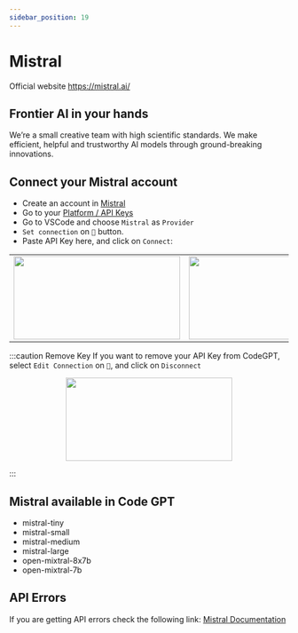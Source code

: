 ```yaml
---
sidebar_position: 19
---
```


# Mistral
Official website https://mistral.ai/

## Frontier AI in your hands
We’re a small creative team with high scientific standards. We make efficient, helpful and trustworthy AI models through ground-breaking innovations.

## Connect your Mistral account
- Create an account in [Mistral](https://auth.mistral.ai/ui/login)
- Go to your [Platform / API Keys](https://console.mistral.ai/users/api-keys/)
- Go to VSCode and choose `Mistral` as `Provider`
- `Set connection` on `🔑` button.
- Paste API Key here, and click on `Connect`:
<table>
  <tr>
    <td align="center">
      <img width="300" height="150" src="https://github.com/davila7/code-gpt-docs/assets/37567214/610e0a8e-3724-4449-a68a-511347aed319" />
    </td>
    <td align="center">
      <img width="300" height="150" src="https://github.com/davila7/code-gpt-docs/assets/37567214/e60fac92-22ef-4871-bd57-80f66617ec73" />
    </td>
  </tr>
</table>


:::caution Remove Key
If you want to remove your API Key from CodeGPT, select `Edit Connection` on `🔑`, and click on `Disconnect`

<p align="center">
      <img width="300" height="150" src="https://github.com/davila7/code-gpt-docs/assets/37567214/f13a7b57-b675-41a0-adda-08dc75b467f0" />
</p>

:::



## Mistral available in Code GPT
- mistral-tiny
- mistral-small
- mistral-medium
- mistral-large
- open-mixtral-8x7b
- open-mixtral-7b
  
## API Errors
If you are getting API errors check the following link: [Mistral Documentation](https://docs.mistral.ai/)

